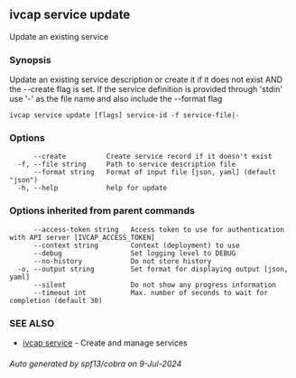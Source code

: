 ## ivcap service update

Update an existing service

### Synopsis

Update an existing service description or create it if it does not exist
AND the --create flag is set. If the service definition is provided
through 'stdin' use '-' as the file name and also include the --format flag 

```
ivcap service update [flags] service-id -f service-file|-
```

### Options

```
      --create          Create service record if it doesn't exist
  -f, --file string     Path to service description file
      --format string   Format of input file [json, yaml] (default "json")
  -h, --help            help for update
```

### Options inherited from parent commands

```
      --access-token string   Access token to use for authentication with API server [IVCAP_ACCESS_TOKEN]
      --context string        Context (deployment) to use
      --debug                 Set logging level to DEBUG
      --no-history            Do not store history
  -o, --output string         Set format for displaying output [json, yaml]
      --silent                Do not show any progress information
      --timeout int           Max. number of seconds to wait for completion (default 30)
```

### SEE ALSO

* [ivcap service](ivcap_service.md)	 - Create and manage services 

###### Auto generated by spf13/cobra on 9-Jul-2024
